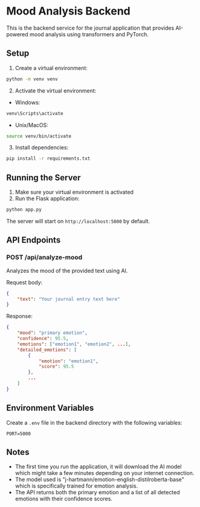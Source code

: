 # Mood Analysis Backend

This is the backend service for the journal application that provides AI-powered mood analysis using transformers and PyTorch.

## Setup

1. Create a virtual environment:
```bash
python -m venv venv
```

2. Activate the virtual environment:
- Windows:
```bash
venv\Scripts\activate
```
- Unix/MacOS:
```bash
source venv/bin/activate
```

3. Install dependencies:
```bash
pip install -r requirements.txt
```

## Running the Server

1. Make sure your virtual environment is activated
2. Run the Flask application:
```bash
python app.py
```

The server will start on `http://localhost:5000` by default.

## API Endpoints

### POST /api/analyze-mood
Analyzes the mood of the provided text using AI.

Request body:
```json
{
    "text": "Your journal entry text here"
}
```

Response:
```json
{
    "mood": "primary emotion",
    "confidence": 95.5,
    "emotions": ["emotion1", "emotion2", ...],
    "detailed_emotions": [
        {
            "emotion": "emotion1",
            "score": 95.5
        },
        ...
    ]
}
```

## Environment Variables

Create a `.env` file in the backend directory with the following variables:
```
PORT=5000
```

## Notes

- The first time you run the application, it will download the AI model which might take a few minutes depending on your internet connection.
- The model used is "j-hartmann/emotion-english-distilroberta-base" which is specifically trained for emotion analysis.
- The API returns both the primary emotion and a list of all detected emotions with their confidence scores. 